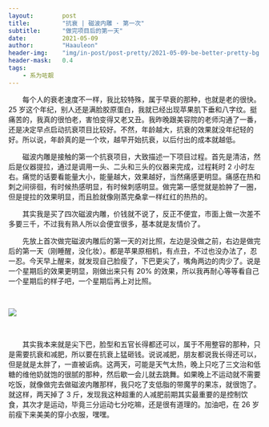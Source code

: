 ```yaml
---
layout:        post
title:         "抗衰 | 磁波内雕 · 第一次"
subtitle:      "做完项目后的第一天"
date:          2021-05-09
author:        "Haauleon"
header-img:    "img/in-post/post-pretty/2021-05-09-be-better-pretty-bg.jpg"
header-mask:   0.4
tags:
    - 系为咗靓
---
```


&emsp;&emsp;每个人的衰老速度不一样，我比较特殊，属于早衰的那种，也就是老的很快。25 岁这个年纪，别人还是满脸胶原蛋白，我就已经出现苹果肌下垂和八字纹。挺痛苦的，我真的很怕老，害怕变得又老又丑。我昨晚跟美容院的老师沟通了一番，还是决定早点启动抗衰项目比较好。不然，年龄越大，抗衰的效果就没年纪轻的好。所以说，年龄真的是一个坎，越早开始抗衰，以后付出的成本就越低。            

&emsp;&emsp;磁波内雕是接触的第一个抗衰项目，大致描述一下项目过程。首先是清洁，然后是仪器提拉，通过是调用一头、二头和三头的仪器来完成，过程耗时 2 小时左右。痛觉的话要看能量大小，能量越大，效果越好，当然痛感更明显。痛感在热和刺之间徘徊，有时候热感明显，有时候刺感明显。做完第一感觉就是脸肿了一圈，但是提拉的效果明显，而且脸就像刚蒸完桑拿一样红红的热热的。                  

&emsp;&emsp;其实我是买了四次磁波内雕，价钱就不说了，反正不便宜，市面上做一次差不多要三千，不过我有熟人所以会便宜很多，基本就是友情价了。         

&emsp;&emsp;先放上首次做完磁波内雕后的第一天的对比照，左边是没做之前，右边是做完后的第一天（刚睡醒，没化妆）。都是苹果原相机，有点丑，不过也没办法了，忍一忍。今天早上醒来，就发现自己脸瘦了，下巴更尖了，嘴角两边的肉少了。说是一个星期后的效果更明显，刚做出来只有 20% 的效果，所以我再耐心等等看自己一个星期后的样子吧，一个星期后再上对比照。                          

<br>

![](\img\in-post\post-pretty\2021-05-09-be-better-pretty-1.jpg)      

<br>

&emsp;&emsp;其实我本来就是尖下巴，脸型和五官长得都还可以，属于不用整容的那种，只是需要抗衰和减肥，所以要在抗衰上猛砸钱。说说减肥，朋友都说我长得还可以，但是就是太胖了，一直被诟病。这两天，可能是天气太热，晚上只吃了三文治和低糖的维他奶就饱的很腻的那种，然后歇一会儿就去跳舞。如果晚上不运动就不需要吃饭，就像做完去做磁波内雕那样，我只吃了支低脂的带魔芋的果冻，就很饱了。就这样，两天掉了 3 斤，发现我这种超重的人减肥前期其实最重要的是控制饮食，其次才是运动，毕竟三分运动七分吃嘛，还是很有道理的。加油吧，在 26 岁前瘦下来美美的穿小衣服，嘿嘿。 
